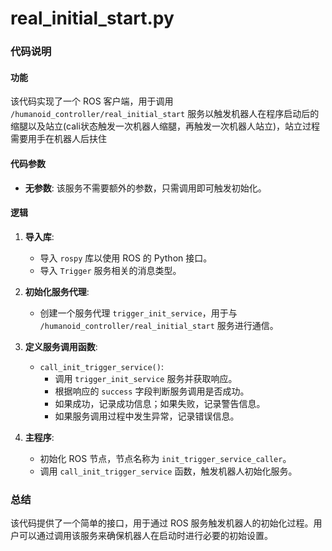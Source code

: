 # real_initial_start.py
### 代码说明

#### 功能

该代码实现了一个 ROS 客户端，用于调用 `/humanoid_controller/real_initial_start` 服务以触发机器人在程序启动后的缩腿以及站立(cali状态触发一次机器人缩腿，再触发一次机器人站立)，站立过程需要用手在机器人后扶住

#### 代码参数

- **无参数**: 该服务不需要额外的参数，只需调用即可触发初始化。

#### 逻辑

1. **导入库**:

   - 导入 `rospy` 库以使用 ROS 的 Python 接口。
   - 导入 `Trigger` 服务相关的消息类型。

2. **初始化服务代理**:

   - 创建一个服务代理 `trigger_init_service`，用于与 `/humanoid_controller/real_initial_start` 服务进行通信。

3. **定义服务调用函数**:

   - `call_init_trigger_service()`:
     - 调用 `trigger_init_service` 服务并获取响应。
     - 根据响应的 `success` 字段判断服务调用是否成功。
     - 如果成功，记录成功信息；如果失败，记录警告信息。
     - 如果服务调用过程中发生异常，记录错误信息。

4. **主程序**:

   - 初始化 ROS 节点，节点名称为 `init_trigger_service_caller`。
   - 调用 `call_init_trigger_service` 函数，触发机器人初始化服务。

### 总结

该代码提供了一个简单的接口，用于通过 ROS 服务触发机器人的初始化过程。用户可以通过调用该服务来确保机器人在启动时进行必要的初始设置。
